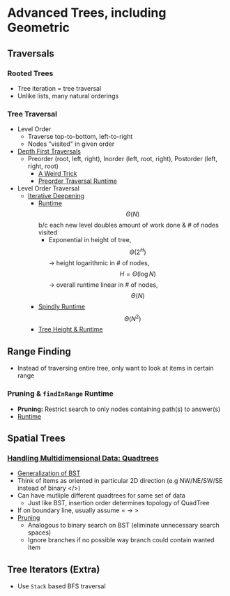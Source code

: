 # Advanced Trees, including Geometric

## Traversals
### Rooted Trees
* Tree iteration = tree traversal
* Unlike lists, many natural orderings

### Tree Traversal
* Level Order
    * Traverse top-to-bottom, left-to-right
    * Nodes "visited" in given order
* [Depth First Traversals](https://docs.google.com/presentation/d/1ifkiC-l0DfQRXEHFfQpg_AcZkaUyj9CCEUKOYPuyBZ0/edit#slide=id.g75c09ac94_0693)
    * Preorder (root, left, right), Inorder (left, root, right), Postorder (left, right, root)
        * [A Weird Trick](https://docs.google.com/presentation/d/1ifkiC-l0DfQRXEHFfQpg_AcZkaUyj9CCEUKOYPuyBZ0/edit#slide=id.g75c09ac94_0715)
        * [Preorder Traversal Runtime](https://docs.google.com/presentation/d/1ifkiC-l0DfQRXEHFfQpg_AcZkaUyj9CCEUKOYPuyBZ0/edit#slide=id.g42d4f6d39_0109)
* Level Order Traversal
    * [Iterative Deepening](https://docs.google.com/presentation/d/1ifkiC-l0DfQRXEHFfQpg_AcZkaUyj9CCEUKOYPuyBZ0/edit#slide=id.g75c09ac94_028)
        * [Runtime](https://docs.google.com/presentation/d/1ifkiC-l0DfQRXEHFfQpg_AcZkaUyj9CCEUKOYPuyBZ0/edit#slide=id.g75c09ac94_0159) $$\Theta(N)$$ b/c each new level doubles amount of work done & # of nodes visited
            * Exponential in height of tree, $$\Theta(2^{H})$$ → height logarithmic in # of nodes, $$H = \Theta(\log{N})$$ → overall runtime linear in # of nodes, $$\Theta(N)$$
        * [Spindly Runtime](https://docs.google.com/presentation/d/1ifkiC-l0DfQRXEHFfQpg_AcZkaUyj9CCEUKOYPuyBZ0/edit#slide=id.g75c09ac94_0210) $$\Theta(N^{2})$$
        * [Tree Height & Runtime](https://docs.google.com/presentation/d/1ifkiC-l0DfQRXEHFfQpg_AcZkaUyj9CCEUKOYPuyBZ0/edit#slide=id.g75c09ac94_0223)

## Range Finding
* Instead of traversing entire tree, only want to look at items in certain range

### Pruning & `findInRange` Runtime
* **Pruning:** Restrict search to only nodes containing path(s) to answer(s)
* [Runtime](https://docs.google.com/presentation/d/1ifkiC-l0DfQRXEHFfQpg_AcZkaUyj9CCEUKOYPuyBZ0/edit#slide=id.g11f3cf3f77_0_250)

## Spatial Trees

### [Handling Multidimensional Data: Quadtrees](https://docs.google.com/presentation/d/1ifkiC-l0DfQRXEHFfQpg_AcZkaUyj9CCEUKOYPuyBZ0/edit#slide=id.g11f3cf3f77_0_157)
* [Generalization of BST](https://docs.google.com/presentation/d/1vqAJkvUxSh-Eq4iIJZevjpY29nagNTjx-4N3HpDi0UQ/edit#slide=id.g11f44e6637_0_250)
* Think of items as oriented in particular 2D direction (e.g NW/NE/SW/SE instead of binary </\>)
* Can have mutliple different quadtrees for same set of data
    * Just like BST, insertion order determines topology of QuadTree
* If on boundary line, usually assume = → >
* [Pruning](https://docs.google.com/presentation/d/1ifkiC-l0DfQRXEHFfQpg_AcZkaUyj9CCEUKOYPuyBZ0/edit#slide=id.g11f3cf3f77_0_350)
    * Analogous to binary search on BST (eliminate unnecessary search spaces)
    * Ignore branches if no possible way branch could contain wanted item

## Tree Iterators (Extra)
* Use `Stack` based BFS traversal
